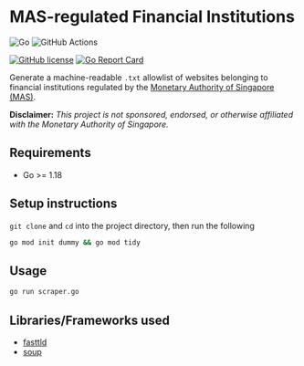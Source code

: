 # MAS-regulated Financial Institutions

![Go](https://img.shields.io/badge/Go-00ADD8?style=for-the-badge&logo=go&logoColor=white)
![GitHub Actions](https://img.shields.io/badge/GitHub_Actions-2088FF?style=for-the-badge&logo=github-actions&logoColor=white)

[![GitHub license](https://img.shields.io/badge/LICENSE-BSD--3--CLAUSE-GREEN?style=for-the-badge)](LICENSE)
[![Go Report Card](https://goreportcard.com/badge/github.com/elliotwutingfeng/MASRegulatedFinancialInstitutions?style=for-the-badge)](https://goreportcard.com/report/github.com/elliotwutingfeng/MASRegulatedFinancialInstitutions)

Generate a machine-readable `.txt` allowlist of websites belonging to financial institutions regulated by the [Monetary Authority of Singapore (MAS)](https://eservices.mas.gov.sg/fid/institution).

**Disclaimer:** _This project is not sponsored, endorsed, or otherwise affiliated with the Monetary Authority of Singapore._

## Requirements

-   Go >= 1.18

## Setup instructions

`git clone` and `cd` into the project directory, then run the following

```bash
go mod init dummy && go mod tidy
```

## Usage

```bash
go run scraper.go
```

## Libraries/Frameworks used

-   [fasttld](https://github.com/elliotwutingfeng/go-fasttld)
-   [soup](https://github.com/anaskhan96/soup)
